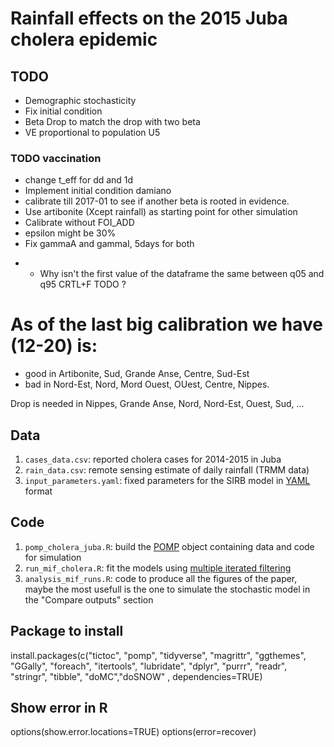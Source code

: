 # Rainfall effects on the 2015 Juba cholera epidemic


## TODO
  - Demographic stochasticity
  - Fix initial condition
  - Beta Drop to match the drop with two beta
  - VE proportional to population U5

### TODO vaccination
  - change t_eff for dd and 1d
  - Implement initial condition damiano
  - calibrate till 2017-01 to see if another beta is rooted in evidence.
  - Use artibonite (Xcept rainfall) as starting point for other simulation
  - Calibrate without FOI_ADD
  - epsilon might be 30%
  - Fix gammaA and gammaI, 5days for both
  +  - Why isn't the first value of the dataframe the same between q05 and q95
  CRTL+F TODO ?

  

# As of the last big calibration we have (12-20) is:
  - good in Artibonite, Sud, Grande Anse, Centre, Sud-Est
  - bad in Nord-Est, Nord, Mord Ouest, OUest, Centre, Nippes.

Drop is needed in Nippes, Grande Anse, Nord, Nord-Est, Ouest, Sud, ...


## Data

1. `cases_data.csv`: reported cholera cases for 2014-2015 in Juba
2. `rain_data.csv`: remote sensing estimate of daily rainfall (TRMM data)
3. `input_parameters.yaml`: fixed parameters for the SIRB model in [YAML](http://yaml.org/) format

## Code

1. `pomp_cholera_juba.R`: build the [POMP](https://kingaa.github.io/pomp/) object containing data and code for simulation
2. `run_mif_cholera.R`: fit the models using [multiple iterated filtering](http://www.pnas.org/content/112/3/719)
3. `analysis_mif_runs.R`: code to produce all the figures of the paper, maybe the most usefull is the one to simulate the stochastic model in the "Compare outputs" section


## Package to install

  install.packages(c("tictoc", "pomp", "tidyverse", "magrittr", "ggthemes", "GGally", "foreach", "itertools", "lubridate", "dplyr", "purrr", "readr", "stringr", "tibble", "doMC","doSNOW"  , dependencies=TRUE)

## Show error in R

  options(show.error.locations=TRUE)
  options(error=recover)
